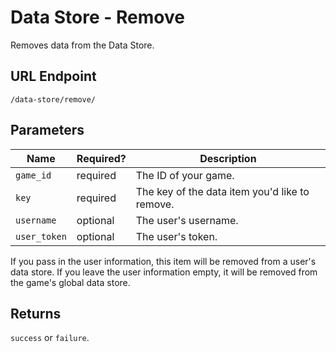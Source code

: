 # Data Store - Remove

Removes data from the Data Store.

## URL Endpoint

```
/data-store/remove/
```

## Parameters

Name         | Required? | Description
---          | ---       | ---
`game_id`    | required  | The ID of your game.
`key`        | required  | The key of the data item you'd like to remove.
`username`   | optional  | The user's username.
`user_token` | optional  | The user's token.

If you pass in the user information, this item will be removed from a user's data store. If you leave the user information empty, it will be removed from the game's global data store.

## Returns

`success` or `failure`.